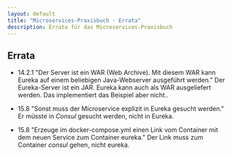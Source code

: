 ```yaml
---
layout: default
title: "Microservices-Praxisbuch - Errata"
description: Errata für das Microservices-Praxisbuch
---
```


Errata
---

* 14.2.1 "Der Server ist ein WAR (Web Archive). Mit diesem WAR kann
  Eureka auf einem beliebigen Java-Webserver ausgeführt werden." Der
  Eureka-Server ist ein JAR. Eureka kann auch als WAR ausgeliefert
  werden. Das implementiert das Beispiel aber nicht..

* 15.8 "Sonst muss der Microservice explizit in Eureka gesucht
werden." Er müsste in *Consul* gesucht werden, nicht in Eureka.

* 15.8 "Erzeuge im docker-compose.yml einen Link vom Container mit dem
neuen Service zum Container eureka." Der Link muss zum Container
*consul* gehen, nicht eureka.
